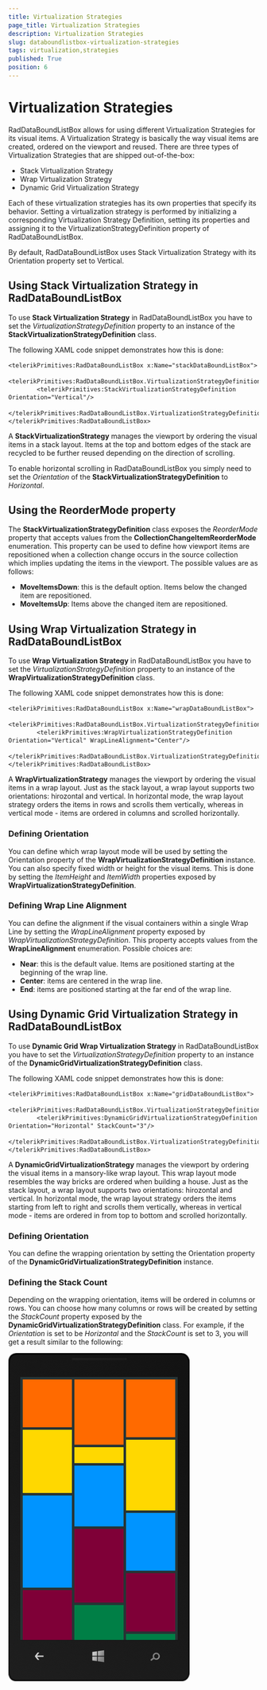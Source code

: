 ```yaml
---
title: Virtualization Strategies
page_title: Virtualization Strategies
description: Virtualization Strategies
slug: databoundlistbox-virtualization-strategies
tags: virtualization,strategies
published: True
position: 6
---
```


# Virtualization Strategies

RadDataBoundListBox allows for using different Virtualization Strategies for its visual items.
A Virtualization Strategy is basically the way visual items are created, ordered on the viewport and reused.
There are three types of Virtualization Strategies that are shipped out-of-the-box:

* Stack Virtualization Strategy
* Wrap Virtualization Strategy
* Dynamic Grid Virtualization Strategy

Each of these virtualization strategies has its own properties that specify its behavior.
Setting a virtualization strategy is performed by initializing a corresponding
Virtualization Strategy Definition, setting its properties and assigning it to
the VirtualizationStrategyDefinition property of RadDataBoundListBox.

By default, RadDataBoundListBox uses Stack Virtualization Strategy with its
Orientation property set to Vertical.

## Using Stack Virtualization Strategy in RadDataBoundListBox

To use **Stack Virtualization Strategy** in RadDataBoundListBox you
have to set the *VirtualizationStrategyDefinition* property to
an instance of the **StackVirtualizationStrategyDefinition** class.

The following XAML code snippet demonstrates how this is done:

	<telerikPrimitives:RadDataBoundListBox x:Name="stackDataBoundListBox">
	    <telerikPrimitives:RadDataBoundListBox.VirtualizationStrategyDefinition>
	        <telerikPrimitives:StackVirtualizationStrategyDefinition Orientation="Vertical"/>
	    </telerikPrimitives:RadDataBoundListBox.VirtualizationStrategyDefinition>
	</telerikPrimitives:RadDataBoundListBox>

A **StackVirtualizationStrategy** manages the viewport by ordering the visual items
in a stack layout. Items at the top and bottom edges of the stack are recycled to be further reused depending on the
direction of scrolling.

To enable horizontal scrolling in RadDataBoundListBox you simply need to set the *Orientation* of
the **StackVirtualizationStrategyDefinition** to *Horizontal*.

## Using the ReorderMode property

The **StackVirtualizationStrategyDefinition** class exposes the *ReorderMode* property
that accepts values from the **CollectionChangeItemReorderMode** enumeration. This property can be used to define
how viewport items are repositioned when a collection change occurs in the source collection which implies updating the items in the viewport. The possible
values are as follows:

* **MoveItemsDown**: this is the default option. Items below the changed item are repositioned.
* **MoveItemsUp**: Items above the changed item are repositioned.

## Using Wrap Virtualization Strategy in RadDataBoundListBox

To use **Wrap Virtualization Strategy** in RadDataBoundListBox you
have to set the *VirtualizationStrategyDefinition* property to
an instance of the **WrapVirtualizationStrategyDefinition** class.

The following XAML code snippet demonstrates how this is done:

	<telerikPrimitives:RadDataBoundListBox x:Name="wrapDataBoundListBox">
	    <telerikPrimitives:RadDataBoundListBox.VirtualizationStrategyDefinition>
	        <telerikPrimitives:WrapVirtualizationStrategyDefinition Orientation="Vertical" WrapLineAlignment="Center"/>
	    </telerikPrimitives:RadDataBoundListBox.VirtualizationStrategyDefinition>
	</telerikPrimitives:RadDataBoundListBox>

A **WrapVirtualizationStrategy** manages the viewport by ordering the visual items
in a wrap layout. Just as the stack layout, a wrap layout supports two orientations: hirozontal and vertical. In
horizontal mode, the wrap layout strategy orders the items in rows and scrolls them vertically, whereas in vertical mode - items
are ordered in columns and scrolled horizontally.


### Defining Orientation

You can define which wrap layout mode will be used by setting the Orientation property of the **WrapVirtualizationStrategyDefinition** instance. You can also specify fixed width or height for the visual items. This is done by setting the *ItemHeight* and *ItemWidth* properties exposed by **WrapVirtualizationStrategyDefinition**.

### Defining Wrap Line Alignment

You can define the alignment if the visual containers within a single Wrap Line by setting the *WrapLineAlignment* property exposed by *WrapVirtualizationStrategyDefinition*. This property accepts values from the **WrapLineAlignment** enumeration. Possible choices are:

* **Near**: this is the default value. Items are positioned starting at the beginning of the wrap line.
* **Center**: items are centered in the wrap line.
* **End**: items are positioned starting at the far end of the wrap line.

## Using Dynamic Grid Virtualization Strategy in RadDataBoundListBox

To use **Dynamic Grid Wrap Virtualization Strategy** in RadDataBoundListBox you
have to set the *VirtualizationStrategyDefinition* property to
an instance of the **DynamicGridVirtualizationStrategyDefinition** class.

The following XAML code snippet demonstrates how this is done:

	<telerikPrimitives:RadDataBoundListBox x:Name="gridDataBoundListBox">
	    <telerikPrimitives:RadDataBoundListBox.VirtualizationStrategyDefinition>
	        <telerikPrimitives:DynamicGridVirtualizationStrategyDefinition Orientation="Horizontal" StackCount="3"/>
	    </telerikPrimitives:RadDataBoundListBox.VirtualizationStrategyDefinition>
	</telerikPrimitives:RadDataBoundListBox>

A **DynamicGridVirtualizationStrategy** manages the viewport by ordering the visual items in a mansory-like wrap layout. This wrap layout mode resembles the way bricks are ordered when building a house. Just as the stack layout, a wrap layout supports two orientations: hirozontal and vertical. In horizontal mode, the wrap layout strategy orders the items starting from left to right and scrolls them vertically, whereas in vertical mode - items
are ordered in from top to bottom and scrolled horizontally.

### Defining Orientation

You can define the wrapping orientation by setting the Orientation property of the **DynamicGridVirtualizationStrategyDefinition** instance.

### Defining the Stack Count

Depending on the wrapping orientation, items will be ordered in columns or rows. You can choose how many columns or rows will be created by setting the *StackCount* property exposed by the **DynamicGridVirtualizationStrategyDefinition** class. For example, if the *Orientation* is set to be *Horizontal* and the *StackCount* is set to 3, you will get a result similar to the following:

![Data Bound List Box-Features-Virtualization](images/DataBoundListBox-Features-VirtualizationStrategies-Masonry1.png)